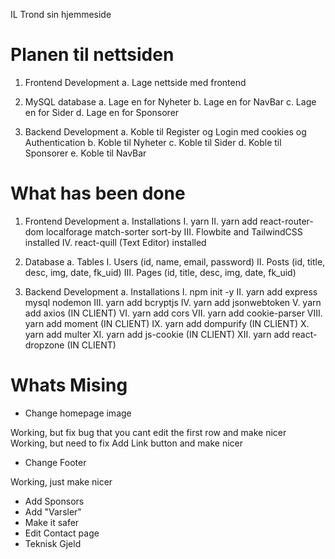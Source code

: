  IL Trond sin hjemmeside

# Planen til nettsiden 
1. Frontend Development
    a. Lage nettside med frontend
        <!-- I. Lage en hovedside -->
        <!-- II. Lage en vanlig side vanlig side med Skrive-boks -->
        <!-- III. Lage en kontakt side -->
        <!-- IV. Lage en Register og Login side -->
    <!-- b. Lage CSS med en fargekode som kan brukes til alle logoer -->

2. MySQL database
    a. Lage en for Nyheter
    b. Lage en for NavBar
    c. Lage en for Sider
    d. Lage en for Sponsorer

3. Backend Development
    a. Koble til Register og Login med cookies og Authentication
    b. Koble til Nyheter
    c. Koble til Sider
    d. Koble til Sponsorer
    e. Koble til NavBar

# What has been done
1. Frontend Development
    a. Installations
        I. yarn
        II. yarn add react-router-dom localforage match-sorter sort-by
        III. Flowbite and TailwindCSS installed
        IV. react-quill (Text Editor) installed

2. Database
    a. Tables
        I. Users (id, name, email, password)
        II. Posts (id, title, desc, img, date, fk_uid)
        III. Pages (id, title, desc, img, date, fk_uid)

3. Backend Development
    a. Installations
        I. npm init -y
        II. yarn add express mysql nodemon
        III. yarn add bcryptjs
        IV. yarn add jsonwebtoken
        V. yarn add axios (IN CLIENT)
        VI. yarn add cors
        VII. yarn add cookie-parser
        VIII. yarn add moment (IN CLIENT)
        IX. yarn add dompurify (IN CLIENT)
        X. yarn add multer
        XI. yarn add js-cookie (IN CLIENT)
        XII. yarn add react-dropzone (IN CLIENT)
        

# Whats Mising
- Change homepage image
<!-- - Change homepage sidemenu  --> Working, but fix bug that you cant edit the first row and make nicer
<!-- - Change Sidebar -->
<!-- - Change Navbar --> Working, but need to fix Add Link button and make nicer
- Change Footer
<!-- - Add, delete and edit pages -->
<!-- - Add, edit and delete user --> Working, just make nicer
- Add Sponsors
- Add "Varsler"
- Make it safer
- Edit Contact page
- Teknisk Gjeld